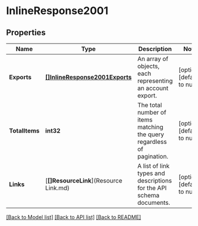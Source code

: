 # InlineResponse2001

## Properties
Name | Type | Description | Notes
------------ | ------------- | ------------- | -------------
**Exports** | [**[]InlineResponse2001Exports**](inline_response_200_1_exports.md) | An array of objects, each representing an account export. | [optional] [default to null]
**TotalItems** | **int32** | The total number of items matching the query regardless of pagination. | [optional] [default to null]
**Links** | [**[]ResourceLink**](Resource Link.md) | A list of link types and descriptions for the API schema documents. | [optional] [default to null]

[[Back to Model list]](../README.md#documentation-for-models) [[Back to API list]](../README.md#documentation-for-api-endpoints) [[Back to README]](../README.md)


